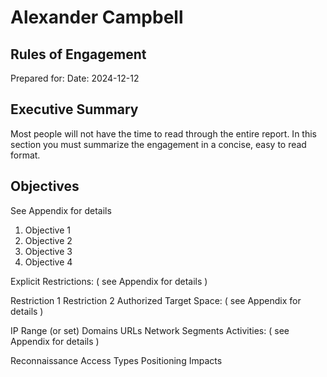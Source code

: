 # Alexander Campbell

## Rules of Engagement

Prepared for: <client name>
Date: 2024-12-12

## Executive Summary
Most people will not have the time to read through the entire report. In this section you must summarize the engagement in a concise, easy to read format. 

## Objectives
See Appendix for details

1. Objective 1
2. Objective 2
3. Objective 3
4. Objective 4

Explicit Restrictions: ( see Appendix for details )

Restriction 1
Restriction 2
Authorized Target Space: ( see Appendix for details )

IP Range (or set)
Domains
URLs
Network Segments
Activities: ( see Appendix for details )

Reconnaissance
Access Types
Positioning
Impacts
